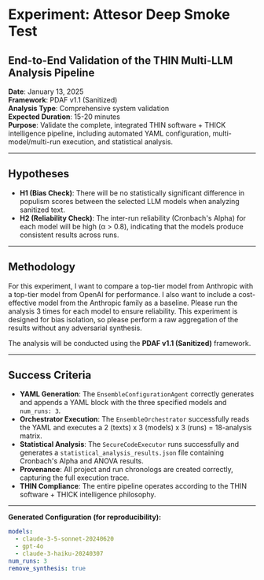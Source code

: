# Experiment: Attesor Deep Smoke Test
## End-to-End Validation of the THIN Multi-LLM Analysis Pipeline

**Date**: January 13, 2025  
**Framework**: PDAF v1.1 (Sanitized)  
**Analysis Type**: Comprehensive system validation  
**Expected Duration**: 15-20 minutes  
**Purpose**: Validate the complete, integrated THIN software + THICK intelligence pipeline, including automated YAML configuration, multi-model/multi-run execution, and statistical analysis.

---

## Hypotheses

*   **H1 (Bias Check)**: There will be no statistically significant difference in populism scores between the selected LLM models when analyzing sanitized text.
*   **H2 (Reliability Check)**: The inter-run reliability (Cronbach's Alpha) for each model will be high (α > 0.8), indicating that the models produce consistent results across runs.

---

## Methodology

For this experiment, I want to compare a top-tier model from Anthropic with a top-tier model from OpenAI for performance. I also want to include a cost-effective model from the Anthropic family as a baseline. Please run the analysis 3 times for each model to ensure reliability. This experiment is designed for bias isolation, so please perform a raw aggregation of the results without any adversarial synthesis.

The analysis will be conducted using the **PDAF v1.1 (Sanitized)** framework.

---

## Success Criteria

*   **YAML Generation**: The `EnsembleConfigurationAgent` correctly generates and appends a YAML block with the three specified models and `num_runs: 3`.
*   **Orchestrator Execution**: The `EnsembleOrchestrator` successfully reads the YAML and executes a 2 (texts) x 3 (models) x 3 (runs) = 18-analysis matrix.
*   **Statistical Analysis**: The `SecureCodeExecutor` runs successfully and generates a `statistical_analysis_results.json` file containing Cronbach's Alpha and ANOVA results.
*   **Provenance**: All project and run chronologs are created correctly, capturing the full execution trace.
*   **THIN Compliance**: The entire pipeline operates according to the THIN software + THICK intelligence philosophy. 
---
**Generated Configuration (for reproducibility):**
```yaml
models:
  - claude-3-5-sonnet-20240620
  - gpt-4o
  - claude-3-haiku-20240307
num_runs: 3
remove_synthesis: true
```
